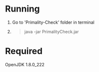 # Running
1. Go to 'Primality-Check' folder in terminal
2. > java -jar PrimalityCheck.jar

# Required
OpenJDK 1.8.0_222